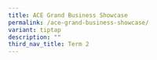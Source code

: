 ```yaml
---
title: ACE Grand Business Showcase
permalink: /ace-grand-business-showcase/
variant: tiptap
description: ""
third_nav_title: Term 2
---
```

